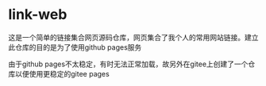 # link-web
这是一个简单的链接集合网页源码仓库，网页集合了我个人的常用网站链接。建立此仓库的目的是为了使用github pages服务

由于github pages不太稳定，有时无法正常加载，故另外在gitee上创建了一个仓库以便使用更稳定的gitee pages
